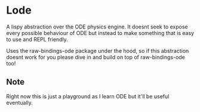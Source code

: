 # Lode

A lispy abstraction over the ODE physics engine. It doesnt seek to expose every possible behaviour of ODE but instead to make something that is easy to use and REPL friendly.

Uses the raw-bindings-ode package under the hood, so if this abstraction doesnt work for you please dive in and build on top of raw-bindings-ode too!

## Note

Right now this is just a playground as I learn ODE but it'll be useful eventually.
